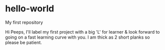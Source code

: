 # hello-world
My first repository 

Hi Peeps,
I'll label my first project with a big 'L' for learner & look forward to going on a fast learning curve with you.
I am thick as 2 short planks so please be patient. 
